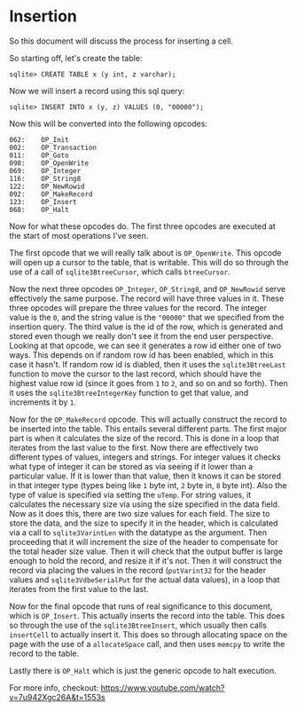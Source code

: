 # Insertion

So this document will discuss the process for inserting a cell.

So starting off, let's create the table:

```
sqlite> CREATE TABLE x (y int, z varchar);
```

Now we will insert a record using this sql query:

```
sqlite> INSERT INTO x (y, z) VALUES (0, "00000");
```

Now this will be converted into the following opcodes:

```
062:    OP_Init
002:    OP_Transaction
011:    OP_Goto
098:    OP_OpenWrite
069:    OP_Integer
116:    OP_String8
122:    OP_NewRowid
092:    OP_MakeRecord
123:    OP_Insert
068:    OP_Halt
```

Now for what these opcodes do. The first three opcodes are executed at the start of most operations I've seen.

The first opcode that we will really talk about is `OP_OpenWrite`. This opcode will open up a cursor to the table, that is writable. This will do so through the use of a call of `sqlite3BtreeCursor`, which calls `btreeCursor`.

Now the next three opcodes `OP_Integer`, `OP_String8`, and `OP_NewRowid` serve effectively the same purpose. The record will have three values in it. These three opcodes will prepare the three values for the record. The integer value is the `0`, and the string value is the `"00000"` that we specified from the insertion query. The third value is the id of the row, which is generated and stored even though we really don't see it from the end user perspective. Looking at that opcode, we can see it generates a row id either one of two ways. This depends on if random row id has been enabled, which in this case it hasn't. If random row id is diabled, then it uses the `sqlite3BtreeLast` function to move the cursor to the last record, which should have the highest value row id (since it goes from `1` to `2`, and so on and so forth). Then it uses the `sqlite3BtreeIntegerKey` function to get that value, and increments it by `1`.

Now for the `OP_MakeRecord` opcode. This will actually construct the record to be inserted into the table. This entails several different parts. The first major part is when it calculates the size of the record. This is done in a loop that iterates from the last value to the first. Now there are effectively two different types of values, integers and strings. For integer values it checks what type of integer it can be stored as via seeing if it lower than a particular value. If it is lower than that value, then it knows it can be stored in that integer type (types being like `1` byte int, `2` byte in, `8` byte int). Also the type of value is specified via setting the `uTemp`. For string values, it calculates the necessary size via using the size specified in the data field. Now as it does this, there are two size values for each field. The size to store the data, and the size to specify it in the header, which is calculated via a call to `sqlite3VarintLen` with the datatype as the argument. Then proceeding that it will increment the size of the header to compensate for the total header size value. Then it will check that the output buffer is large enough to hold the record, and resize it if it's not. Then it will construct the record via placing the values in the record (`putVarint32` for the header values and `sqlite3VdbeSerialPut` for the actual data values), in a loop that iterates from the first value to the last.

Now for the final opcode that runs of real significance to this document, which is `OP_Insert`. This actually inserts the record into the table. This does so through the use of the `sqlite3BtreeInsert`, which usually then calls `insertCell` to actually insert it. This does so through allocating space on the page with the use of a `allocateSpace` call, and then uses `memcpy` to write the record to the table.

Lastly there is `OP_Halt` which is just the generic opcode to halt execution.


For more info, checkout: https://www.youtube.com/watch?v=7u942Xgc26A&t=1553s